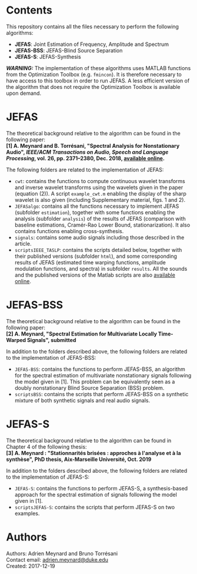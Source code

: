 # Contents
This repository contains all the files necessary to perform the following algorithms:

* **JEFAS**: Joint Estimation of Frequency, Amplitude and Spectrum
* **JEFAS-BSS**: JEFAS-Blind Source Separation
* **JEFAS-S**: JEFAS-Synthesis

***WARNING:*** The implementation of these algorithms uses MATLAB functions from the Optimization Toolbox (e.g. `fmincon`). It is therefore necessary to have access to this toolbox in order to run JEFAS. A less efficient version of the algorithm that does not require the Optimization Toolbox is available upon demand.

# JEFAS
The theoretical background relative to the algorithm can be found in the following paper:  
**[1] A. Meynard and B. Torrésani, "Spectral Analysis for Nonstationary Audio", *IEEE/ACM Transactions on Audio,
Speech and Language Processing*, vol. 26, pp. 2371–2380, Dec. 2018, [available online](https://hal.archives-ouvertes.fr/hal-01670187).**

The following folders are related to the implementation of JEFAS:

* `cwt`: contains the functions to compute continuous wavelet transforms and inverse wavelet transforms using the wavelets given in the paper (equation (2)). A script `example_cwt.m` enabling the display of the sharp wavelet is also given (including Supplementary material, figs. 1 and 2). 
* `JEFASalgo`: contains all the functions necessary to implement JEFAS (subfolder `estimation`), together with some functions enabling the analysis (subfolder `analysis`) of the results of JEFAS (comparison with baseline estimations, Cramér-Rao Lower Bound, stationarization). It also contains functions enabling cross-synthesis.
* `signals`: contains some audio signals including those described in the article.
* `scriptsIEEE_TASLP`: contains the scripts detailed below, together with their published versions (subfolder `html`), and some corresponding results of JEFAS (estimated time warping functions, amplitude modulation functions, and spectra) in subfolder `results`. All the sounds and the published versions of the Matlab scripts are also [available online](http://meynard.perso.math.cnrs.fr/paperJEFAS/NonStationaryAudio.html).

# JEFAS-BSS
The theoretical background relative to the algorithm can be found in the following paper:  
**[2] A. Meynard, "Spectral Estimation for Multivariate Locally Time-Warped Signals", submitted**

In addition to the folders described above, the following folders are related to the implementation of JEFAS-BSS:

* `JEFAS-BSS`: contains the functions to perform JEFAS-BSS, an algorithm for the spectral estimation of multivariate nonstationary signals following the model given in [1]. This problem can be equivalently seen as a doubly nonstationary Blind Source Separation (BSS) problem.
* `scriptsBSS`: contains the scripts that perform JEFAS-BSS on a synthetic mixture of both synthetic signals and real audio signals.

# JEFAS-S
The theoretical background relative to the algorithm can be found in Chapter 4 of the following thesis:  
**[3] A. Meynard : "Stationnarités brisées : approches à l'analyse et à la synthèse", PhD thesis, Aix-Marseille Université, Oct. 2019**

In addition to the folders described above, the following folders are related to the implementation of JEFAS-S:

* `JEFAS-S`: contains the functions to perform JEFAS-S, a synthesis-based approach for the spectral estimation of signals following the model given in [1].
* `scriptsJEFAS-S`: contains the scripts that perform JEFAS-S on two examples.

# Authors

Authors: Adrien Meynard and Bruno Torrésani  
Contact email: adrien.meynard@duke.edu  
Created: 2017-12-19

